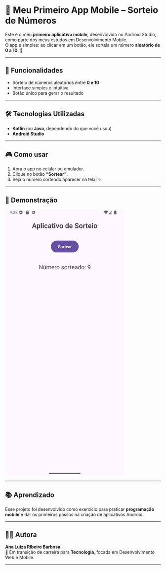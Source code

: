 # 📱 Meu Primeiro App Mobile – Sorteio de Números  

Este é o meu **primeiro aplicativo mobile**, desenvolvido no Android Studio, como parte dos meus estudos em Desenvolvimento Mobile.  
O app é simples: ao clicar em um botão, ele sorteia um número **aleatório de 0 a 10**. 🎲  

---

## 🚀 Funcionalidades
- Sorteio de números aleatórios entre **0 e 10**  
- Interface simples e intuitiva  
- Botão único para gerar o resultado  

---

## 🛠️ Tecnologias Utilizadas
- **Kotlin** (ou **Java**, dependendo do que você usou)  
- **Android Studio**  

---

## 🎮 Como usar
1. Abra o app no celular ou emulador.  
2. Clique no botão **“Sortear”**.  
3. Veja o número sorteado aparecer na tela! ✨  

---

## 📸 Demonstração

![Aplicativo rodando](images/print-app.PNG)
 

---

## 📚 Aprendizado
Esse projeto foi desenvolvido como exercício para praticar **programação mobile** e dar os primeiros passos na criação de aplicativos Android.  

---

## 👩‍💻 Autora
**Ana Luiza Ribeiro Barbosa**  
🚀 Em transição de carreira para **Tecnologia**, focada em Desenvolvimento Web e Mobile.  

---
